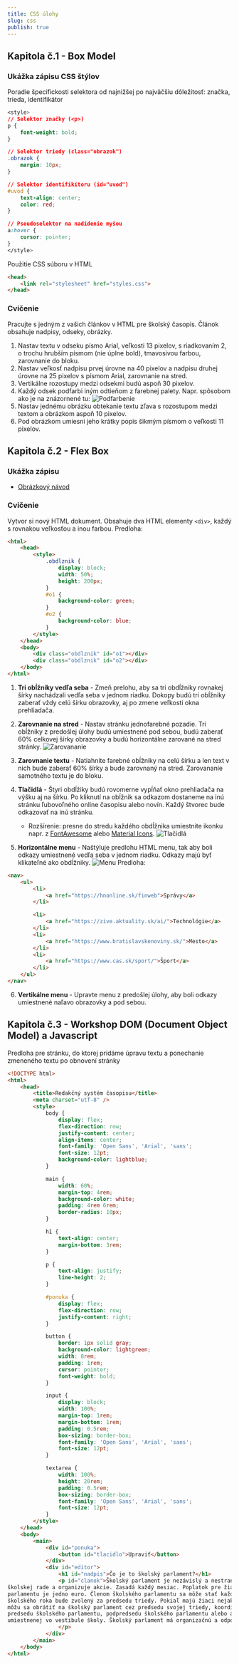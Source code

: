```yaml
---
title: CSS úlohy
slug: css
publish: true
---
```


## Kapitola č.1 - Box Model

### Ukážka zápisu CSS štýlov
Poradie špecifickosti selektora od najnižšej po najväčšiu dôležitosť: značka, trieda, identifikátor
```css
<style>
// Selektor značky (<p>)
p {
    font-weight: bold;
}

// Selektor triedy (class="obrazok")
.obrazok {
    margin: 10px;
}

// Selektor identifikítoru (id="uvod")
#uvod {
    text-align: center;
    color: red;
}

// Pseudoselektor na nadídenie myšou
a:hover {
    cursor: pointer;
}
</style>
```

Použitie CSS súboru v HTML
```html
<head>
    <link rel="stylesheet" href="styles.css">
</head>
```

### Cvičenie

Pracujte s jedným z vašich článkov v HTML pre školský časopis. Článok obsahuje nadpisy, odseky, obrázky.

1. Nastav textu v odseku písmo Arial, veľkosti 13 pixelov, s riadkovaním 2, o trochu hrubším písmom (nie úplne bold), tmavosivou farbou, zarovnanie do bloku.
2. Nastav veľkosť nadpisu prvej úrovne na 40 pixelov a nadpisu druhej úrovne na 25 pixelov s písmom Arial, zarovnanie na stred.
3. Vertikálne rozostupy medzi odsekmi budú aspoň 30 pixelov.
4. Každý odsek podfarbi iným odtieňom z farebnej palety. Napr. spôsobom ako je na znázornené tu: ![Podfarbenie](assets/css-podfarbenie.png)
5. Nastav jednému obrázku obtekanie textu zľava s rozostupom medzi textom a obrázkom aspoň 10 pixelov.
6. Pod obrázkom umiesni jeho krátky popis šikmým písmom o veľkosti 11 pixelov.


## Kapitola č.2 - Flex Box

### Ukážka zápisu
- [Obrázkový návod](https://css-tricks.com/snippets/css/a-guide-to-flexbox/)


### Cvičenie

Vytvor si nový HTML dokument. Obsahuje dva HTML elementy `<div>`, každý s rovnakou veľkosťou a inou farbou. Predloha:
```html
<html>
    <head>
        <style>
            .obdlznik {
                display: block;
                width: 50%;
                height: 200px;
            }
            #o1 {
                background-color: green;
            }
            #o2 {
                background-color: blue;
            }
        </style>
    </head>
    <body>
        <div class="obdlznik" id="o1"></div>
        <div class="obdlznik" id="o2"></div>
    </body>
</html>

```


1. **Tri obĺžniky vedľa seba** - Zmeň prelohu, aby sa tri obdĺžniky rovnakej šírky nachádzali vedľa seba v jednom riadku. Dokopy budú tri obĺžniky zaberať vždy celú šírku obrazovky, aj po zmene veľkosti okna prehliadača.

2. **Zarovnanie na stred** - Nastav stránku jednofarebné pozadie. Tri obĺžniky z predošlej úlohy budú umiestnené pod sebou, budú zaberať 60% celkovej šírky obrazovky a budú horizontálne zarované na stred stránky. ![Zarovananie](assets/pod-sebou.png)

3. **Zarovnanie textu** - Natiahnite farebné obĺžniky na celú šírku a len text v nich bude zaberať 60% šírky a bude zarovnaný na stred. Zarovananie samotného textu je do bloku.

4. **Tlačidlá** - Štyri obdĺžiky budú rovomerne vypĺňať okno prehliadača na výšku aj na šírku. Po kliknutí na obĺžnik sa odkazom dostaneme na inú stránku ľubovoľného online časopisu alebo novín. Každý štvorec bude odkazovať na inú stránku.
    - Rozšírenie: presne do stredu každého obdĺžnika umiestnite ikonku napr. z [FontAwesome](https://fontawesome.com/icons) alebo [Material Icons](https://fonts.google.com/icons). ![Tlačidlá](assets/tlacidla.png)

5. **Horizontálne menu** - Naštýluje predlohu HTML menu, tak aby boli odkazy umiestnené vedľa seba v jednom riadku. Odkazy majú byť klikateľné ako obdĺžniky. ![Menu](assets/menu.png) Predloha:
```html
<nav>
    <ul>
        <li>
            <a href="https://hnonline.sk/finweb">Správy</a>
        </li>

        <li>
            <a href="https://zive.aktuality.sk/ai/">Technológie</a>
        </li>
        <li>
            <a href="https://www.bratislavskenoviny.sk/">Mesto</a>
        </li>
        <li>
            <a href="https://www.cas.sk/sport/">Šport</a>
        </li>
    </ul>
</nav>
```
6. **Vertikálne menu** - Upravte menu z predošlej úlohy, aby boli odkazy umiestnené naľavo obrazovky a pod sebou.

## Kapitola č.3 - Workshop DOM (Document Object Model) a Javascript

Predloha pre stránku, do ktorej pridáme úpravu textu a ponechanie zmeneného textu po obnovení stránky

```html
<!DOCTYPE html>
<html>
    <head>
        <title>Redakčný systém časopisu</title>
        <meta charset="utf-8" />
        <style>
            body {
                display: flex;
                flex-direction: row;
                justify-content: center;
                align-items: center;
                font-family: 'Open Sans', 'Arial', 'sans';
                font-size: 12pt;
                background-color: lightblue;
            }

            main {
                width: 60%;
                margin-top: 4rem;
                background-color: white;
                padding: 4rem 6rem;
                border-radius: 10px;
            }

            h1 {
                text-align: center;
                margin-bottom: 3rem;
            }

            p {
                text-align: justify;
                line-height: 2;
            }

            #ponuka {
                display: flex;
                flex-direction: row;
                justify-content: right;
            }

            button {
                border: 1px solid gray;
                background-color: lightgreen;
                width: 8rem;
                padding: 1rem;
                cursor: pointer;
                font-weight: bold;
            }

            input {
                display: block;
                width: 100%;
                margin-top: 1rem;
                margin-bottom: 1rem;
                padding: 0.5rem;
                box-sizing: border-box;
                font-family: 'Open Sans', 'Arial', 'sans';
                font-size: 12pt;
            }

            textarea {
                width: 100%;
                height: 20rem;
                padding: 0.5rem;
                box-sizing: border-box;
                font-family: 'Open Sans', 'Arial', 'sans';
                font-size: 12pt;
            }
        </style>
    </head>
    <body>
        <main>
            <div id="ponuka">
                <button id="tlacidlo">Upraviť</button>
            </div>
            <div id="editor">
                <h1 id="nadpis">Čo je to školský parlament?</h1>
                <p id="clanok">Školský parlament je nezávislý a nestranný orgán, ktorý zastupuje záujmy voči vedeniu školy,
školskej rade a organizuje akcie. Zasadá každý mesiac. Poplatok pre žiakov na činnosť školského
parlamentu je jedno euro. Členom školského parlamentu sa môže stať každý žiak, ktorý na začiatku
školského roka bude zvolený za predsedu triedy. Pokiaľ majú žiaci nejaké výhrady, nápady alebo sťažnosti,
môžu sa obrátiť na školský parlament cez predsedu svojej triedy, koordinátora školského parlamentu,
predsedu školského parlamentu, podpredsedu školského parlamentu alebo anonymne, vhodením podnetu do urny
umiestnenej vo vestibule školy. Školský parlament má organizačnú a odporúčaciu právomoc, ale nemá rozhodovaciu právomoc.
                </p>
            </div>
        </main>
    </body>
</html>
```

